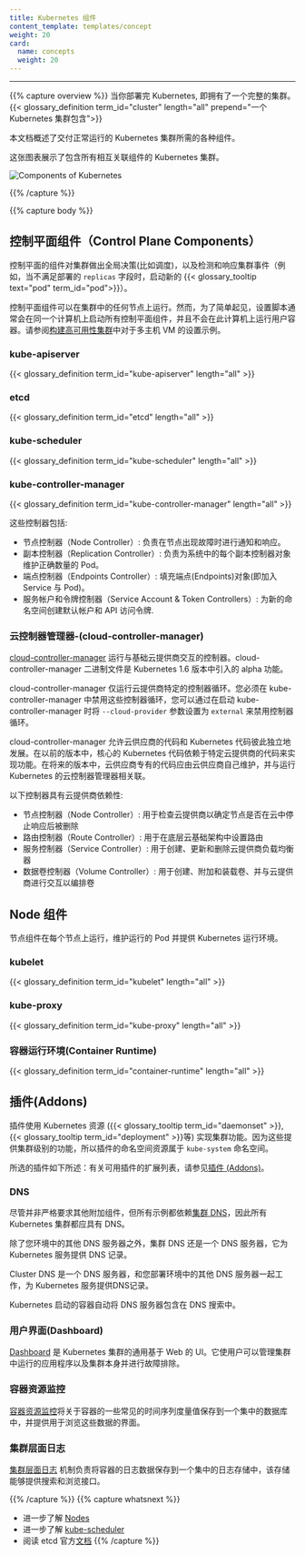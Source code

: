 ```yaml
---
title: Kubernetes 组件
content_template: templates/concept
weight: 20
card: 
  name: concepts
  weight: 20
---
```

<!--
---
reviewers:
- lavalamp
title: Kubernetes Components
content_template: templates/concept
weight: 20
card: 
  name: concepts
  weight: 20
---
-->

---
<!--
When you deploy Kubernetes, you get a cluster.
{{< glossary_definition term_id="cluster" length="all" prepend="A Kubernetes cluster consists of">}}
This document outlines the various components you need to have
a complete and working Kubernetes cluster.
Here's the diagram of a Kubernetes cluster with all the components tied together.
![Components of Kubernetes](/images/docs/components-of-kubernetes.png)
-->

{{% capture overview %}}
当你部署完 Kubernetes, 即拥有了一个完整的集群。
{{< glossary_definition term_id="cluster" length="all" prepend="一个 Kubernetes 集群包含">}}

本文档概述了交付正常运行的 Kubernetes 集群所需的各种组件。

这张图表展示了包含所有相互关联组件的 Kubernetes 集群。

![Components of Kubernetes](/images/docs/components-of-kubernetes.png)

{{% /capture %}}

{{% capture body %}}
<!-- 
## Control Plane Components
-->
## 控制平面组件（Control Plane Components）

<!-- 
The Control Plane's components make global decisions about the cluster (for example, scheduling), as well as detecting and responding to cluster events (for example, starting up a new {{< glossary_tooltip text="pod" term_id="pod">}} when a deployment's `replicas` field is unsatisfied).
 -->
控制平面的组件对集群做出全局决策(比如调度)，以及检测和响应集群事件（例如，当不满足部署的 `replicas` 字段时，启动新的 {{< glossary_tooltip text="pod" term_id="pod">}}）。

<!-- 
Control Plane components can be run on any machine in the cluster. However,
for simplicity, set up scripts typically start all Control Plane components on
the same machine, and do not run user containers on this machine. See
[Building High-Availability Clusters](/docs/admin/high-availability/) for an example multi-master-VM setup.
 -->
控制平面组件可以在集群中的任何节点上运行。然而，为了简单起见，设置脚本通常会在同一个计算机上启动所有控制平面组件，并且不会在此计算机上运行用户容器。请参阅[构建高可用性集群](/docs/admin/high-availability/)中对于多主机 VM 的设置示例。

### kube-apiserver

{{< glossary_definition term_id="kube-apiserver" length="all" >}}

### etcd

{{< glossary_definition term_id="etcd" length="all" >}}

### kube-scheduler

{{< glossary_definition term_id="kube-scheduler" length="all" >}}

### kube-controller-manager

{{< glossary_definition term_id="kube-controller-manager" length="all" >}}

<!--
These controllers include:

  * Node Controller: Responsible for noticing and responding when nodes go down.
  * Replication Controller: Responsible for maintaining the correct number of pods for every replication
  controller object in the system.
  * Endpoints Controller: Populates the Endpoints object (that is, joins Services & Pods).
  * Service Account & Token Controllers: Create default accounts and API access tokens for new namespaces.
-->
这些控制器包括:

* 节点控制器（Node Controller）: 负责在节点出现故障时进行通知和响应。
* 副本控制器（Replication Controller）: 负责为系统中的每个副本控制器对象维护正确数量的 Pod。
* 端点控制器（Endpoints Controller）: 填充端点(Endpoints)对象(即加入 Service 与 Pod)。
* 服务帐户和令牌控制器（Service Account & Token Controllers）: 为新的命名空间创建默认帐户和 API 访问令牌.

<!--
### cloud-controller-manager
-->
### 云控制器管理器-(cloud-controller-manager)

<!--
[cloud-controller-manager](/docs/tasks/administer-cluster/running-cloud-controller/) runs controllers that interact with the underlying cloud providers. The cloud-controller-manager binary is an alpha feature introduced in Kubernetes release 1.6.
-->
[cloud-controller-manager](/docs/tasks/administer-cluster/running-cloud-controller/) 运行与基础云提供商交互的控制器。cloud-controller-manager 二进制文件是 Kubernetes 1.6 版本中引入的 alpha 功能。

<!--
cloud-controller-manager runs cloud-provider-specific controller loops only. You must disable these controller loops in the kube-controller-manager. You can disable the controller loops by setting the `--cloud-provider` flag to `external` when starting the kube-controller-manager.
-->
cloud-controller-manager 仅运行云提供商特定的控制器循环。您必须在 kube-controller-manager 中禁用这些控制器循环，您可以通过在启动 kube-controller-manager 时将 `--cloud-provider` 参数设置为 `external` 来禁用控制器循环。

<!--
cloud-controller-manager allows the cloud vendor's code and the Kubernetes code to evolve independently of each other. In prior releases, the core Kubernetes code was dependent upon cloud-provider-specific code for functionality. In future releases, code specific to cloud vendors should be maintained by the cloud vendor themselves, and linked to cloud-controller-manager while running Kubernetes.
-->
cloud-controller-manager 允许云供应商的代码和 Kubernetes 代码彼此独立地发展。在以前的版本中，核心的 Kubernetes 代码依赖于特定云提供商的代码来实现功能。在将来的版本中，云供应商专有的代码应由云供应商自己维护，并与运行 Kubernetes 的云控制器管理器相关联。

<!--
The following controllers have cloud provider dependencies:

  * Node Controller: For checking the cloud provider to determine if a node has been deleted in the cloud after it stops responding
  * Route Controller: For setting up routes in the underlying cloud infrastructure
  * Service Controller: For creating, updating and deleting cloud provider load balancers
  * Volume Controller: For creating, attaching, and mounting volumes, and interacting with the cloud provider to orchestrate volumes
-->
以下控制器具有云提供商依赖性:

  * 节点控制器（Node Controller）: 用于检查云提供商以确定节点是否在云中停止响应后被删除
  * 路由控制器（Route Controller）: 用于在底层云基础架构中设置路由
  * 服务控制器（Service Controller）: 用于创建、更新和删除云提供商负载均衡器
  * 数据卷控制器（Volume Controller）: 用于创建、附加和装载卷、并与云提供商进行交互以编排卷

<!--
## Node Components
-->
## Node 组件

<!--
Node components run on every node, maintaining running pods and providing the Kubernetes runtime environment.
-->
节点组件在每个节点上运行，维护运行的 Pod 并提供 Kubernetes 运行环境。

### kubelet

{{< glossary_definition term_id="kubelet" length="all" >}}

### kube-proxy

{{< glossary_definition term_id="kube-proxy" length="all" >}}

<!--
### Container Runtime
-->
### 容器运行环境(Container Runtime)

{{< glossary_definition term_id="container-runtime" length="all" >}}

<!--
## Addons
-->
## 插件(Addons)

<!--
Addons use Kubernetes resources ({{< glossary_tooltip term_id="daemonset" >}},
{{< glossary_tooltip term_id="deployment" >}}, etc)
to implement cluster features. Because these are providing cluster-level features, namespaced resources
for addons belong within the `kube-system` namespace.
-->
插件使用 Kubernetes 资源 ({{< glossary_tooltip term_id="daemonset" >}},
{{< glossary_tooltip term_id="deployment" >}}等) 实现集群功能。因为这些提供集群级别的功能，所以插件的命名空间资源属于 `kube-system` 命名空间。

<!--
Selected addons are described below; for an extended list of available addons, please
see [Addons](/docs/concepts/cluster-administration/addons/).
-->
所选的插件如下所述：有关可用插件的扩展列表，请参见[插件 (Addons)](/docs/concepts/cluster-administration/addons/)。

### DNS

<!--
While the other addons are not strictly required, all Kubernetes clusters should have [cluster DNS](/docs/concepts/services-networking/dns-pod-service/), as many examples rely on it.

Cluster DNS is a DNS server, in addition to the other DNS server(s) in your environment, which serves DNS records for Kubernetes services.

Containers started by Kubernetes automatically include this DNS server in their DNS searches.
-->
尽管并非严格要求其他附加组件，但所有示例都依赖[集群 DNS](/docs/concepts/services-networking/dns-pod-service/)，因此所有 Kubernetes 集群都应具有 DNS。

除了您环境中的其他 DNS 服务器之外，集群 DNS 还是一个 DNS 服务器，它为 Kubernetes 服务提供 DNS 记录。

Cluster DNS 是一个 DNS 服务器，和您部署环境中的其他 DNS 服务器一起工作，为 Kubernetes 服务提供DNS记录。

Kubernetes 启动的容器自动将 DNS 服务器包含在 DNS 搜索中。

<!--
### Web UI (Dashboard)
-->
### 用户界面(Dashboard)

<!--
[Dashboard](/docs/tasks/access-application-cluster/web-ui-dashboard/) is a general purpose, web-based UI for Kubernetes clusters. It allows users to manage and troubleshoot applications running in the cluster, as well as the cluster itself.
-->
[Dashboard](/docs/tasks/access-application-cluster/web-ui-dashboard/) 是 Kubernetes 集群的通用基于 Web 的 UI。它使用户可以管理集群中运行的应用程序以及集群本身并进行故障排除。

<!--
### Container Resource Monitoring
-->
### 容器资源监控

<!--
[Container Resource Monitoring](/docs/tasks/debug-application-cluster/resource-usage-monitoring/) records generic time-series metrics
about containers in a central database, and provides a UI for browsing that data.
-->
[容器资源监控](/docs/tasks/debug-application-cluster/resource-usage-monitoring/)将关于容器的一些常见的时间序列度量值保存到一个集中的数据库中，并提供用于浏览这些数据的界面。

<!--
### Cluster-level Logging
-->
### 集群层面日志

<!--
A [Cluster-level logging](/docs/concepts/cluster-administration/logging/) mechanism is responsible for
saving container logs to a central log store with search/browsing interface.
-->
[集群层面日志](/docs/concepts/cluster-administration/logging/) 机制负责将容器的日志数据保存到一个集中的日志存储中，该存储能够提供搜索和浏览接口。

{{% /capture %}}
{{% capture whatsnext %}}
<!--
* Learn about [Nodes](/docs/concepts/architecture/nodes/)
* Learn about [kube-scheduler](/docs/concepts/scheduling/kube-scheduler/)
* Read etcd's official [documentation](https://etcd.io/docs/)
-->
* 进一步了解 [Nodes](/docs/concepts/architecture/nodes/)
* 进一步了解 [kube-scheduler](/docs/concepts/scheduling/kube-scheduler/)
* 阅读 etcd 官方[文档](https://etcd.io/docs/)
{{% /capture %}}

